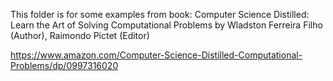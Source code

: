 This folder is for some examples from book: 
Computer Science Distilled: Learn the Art of Solving Computational Problems 
by Wladston Ferreira Filho  (Author), Raimondo Pictet (Editor) 

https://www.amazon.com/Computer-Science-Distilled-Computational-Problems/dp/0997316020